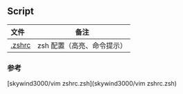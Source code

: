 ## Script 

| 文件             | 备注                       |
| :--------------- | -------------------------- |
| [.zshrc](.zshrc) | zsh 配置（高亮、命令提示） |



### 参考

[skywind3000/vim zshrc.zsh](skywind3000/vim zshrc.zsh)

